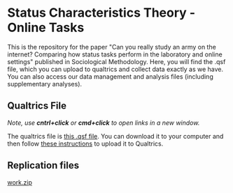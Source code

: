 

# Status Characteristics Theory - Online Tasks

This is the repository for the paper "Can you really study an army on the internet? Comparing how status tasks perform in the laboratory and online settings" published in Sociological Methodology. Here, you will find the .qsf file, which you can upload to qualtrics and collect data exactly as we have. You can also access our data management and analysis files (including supplementary analyses).

## Qualtrics File
_Note, use **cntrl+click** or **cmd+click** to open links in a new window._

The qualtrics file is [this .qsf file](https://drive.google.com/file/d/1y9ns3dLAcOa_vtqM4kyQFb1K2jG16tTO/view?usp=sharing). You can download it to your computer and then follow [these instructions](https://www.qualtrics.com/support/survey-platform/survey-module/survey-tools/import-and-export-surveys) to upload it to Qualtrics. 


## Replication files
[work.zip](https://github.com/biancamanago/SCTOnlineTasks/files/6511911/work.zip)
